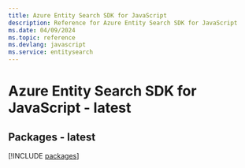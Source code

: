 ```yaml
---
title: Azure Entity Search SDK for JavaScript
description: Reference for Azure Entity Search SDK for JavaScript
ms.date: 04/09/2024
ms.topic: reference
ms.devlang: javascript
ms.service: entitysearch
---
```

# Azure Entity Search SDK for JavaScript - latest
## Packages - latest
[!INCLUDE [packages](entity-search-index.md)]